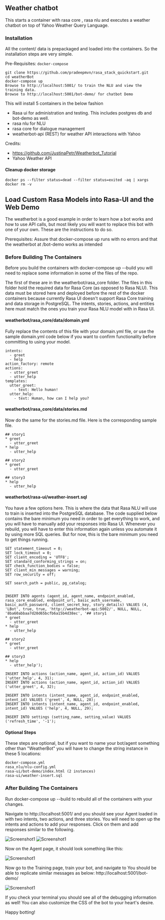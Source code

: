 ## Weather chatbot

This starts a container with rasa core , rasa nlu and executes a weather chatbot on top of Yahoo Weather Query Language.

### Installation
All the content/ data is prepackaged and loaded into the containers. So the installation steps are very simple.

Pre-Requisites: ```docker-compose```

```
git clone https://github.com/pradeepmvn/rasa_stack_quickstart.git
cd weatherBot
docker-compose up
Browse to http://localhost:5001/ to train the NLU and view the training data.
Browse to http://localhost:5001/bot-demo/ for chatbot Demo
```


This will install 5 containers in the below fashion
- Rasa ui for administration and testing. This includes postgres db and bot-demo as well.
- rasa nlu for NLU
- rasa core for dialogue management
- weatherbot-api (REST) for weather API interactions with Yahoo


Credits:

- https://github.com/JustinaPetr/Weatherbot_Tutorial
- Yahoo Weather API

#### Cleanup docker storage

```
docker ps --filter status=dead --filter status=exited -aq | xargs docker rm -v
```

## Load Custom Rasa Models into Rasa-UI and the Web Demo

The weatherbot is a good example in order to learn how a bot works and how to use API calls, but most likely you will want to replace this bot with one of your own. These are the instructions to do so.

Prerequisites: Assure that docker-compose up runs with no errors and that the weatherbot at /bot-demo works as intended

### Before Building The Containers

Before you build the containers with docker-compose up --build you will need to replace some information in some of the files of the repo.

The first of these are in the weatherbot/rasa_core folder. The files in this folder hold the required data for Rasa Core (as opposed to Rasa NLU). This data must be stored here and deployed before the rest of the docker containers because currently Rasa UI doesn't support Rasa Core training and data storage in PostgreSQL. The intents, stories, actions, and entities here must match the ones you train your Rasa NLU model with in Rasa UI.


#### weatherbot/rasa_core/data/domain.yml

Fully replace the contents of this file with your domain.yml file, or use the sample domain.yml code below if you want to confirm functionality before committing to using your model.

```
intents:
  - greet
  - help
action_factory: remote
actions:
  - utter_greet
  - utter_help
templates:
  utter_greet:
    - text: Hello human!
  utter_help:
    - text: Human, how can I help you?
```

#### weatherbot/rasa_core/data/stories.md

Now do the same for the stories.md file. Here is the corresponding sample file.

```
## story1
* greet
  - utter_greet
* help
  - utter_help

## story2
* greet
  - utter_greet

## story3
* help
  - utter_help
```

#### weatherbot/rasa-ui/weather-insert.sql

You have a few options here. This is where the data that Rasa NLU will use to train is inserted into the PostgreSQL database. The code supplied below contains the bare minimum you need in order to get everything to work, and you will have to manually add your responses into Rasa UI. Whenever you rebuild, you will have to enter this information again unless you automate it by using more SQL queries. But for now, this is the bare minimum you need to get things running.

```
SET statement_timeout = 0;
SET lock_timeout = 0;
SET client_encoding = 'UTF8';
SET standard_conforming_strings = on;
SET check_function_bodies = false;
SET client_min_messages = warning;
SET row_security = off;

SET search_path = public, pg_catalog;


INSERT INTO agents (agent_id, agent_name, endpoint_enabled, rasa_core_enabled, endpoint_url, basic_auth_username, basic_auth_password, client_secret_key, story_details) VALUES (4, 'LBot', true, true, 'http://weatherbot-api:5002/', NULL, NULL, '8ba60abbaa7d20d65bcfb6a15b4d38ec', '## story1
* greet
  - utter_greet
* help
  - utter_help

## story2
* greet
  - utter_greet

## story3
* help
  - utter_help');

INSERT INTO actions (action_name, agent_id, action_id) VALUES ('utter_help', 4, 31);
INSERT INTO actions (action_name, agent_id, action_id) VALUES ('utter_greet', 4, 32);

INSERT INTO intents (intent_name, agent_id, endpoint_enabled, intent_id) VALUES ('greet', 4, NULL, 28);
INSERT INTO intents (intent_name, agent_id, endpoint_enabled, intent_id) VALUES ('help', 4, NULL, 29);

INSERT INTO settings (setting_name, setting_value) VALUES ('refresh_time', '-1');

```

#### Optional Steps

These steps are optional, but if you want to name your bot/agent something other than "WeatherBot" you will have to change the string instance in these 5 locations:

```
docker-compose.yml
rasa_nlu/nlu-config.yml
rasa-ui/bot-demo/index.html (2 instances)
rasa-ui/weather-insert.sql
```


### After Building The Containers

Run docker-compose up --build to rebuild all of the containers with your changes.

Navigate to http://localhost:5001/ and you should see your Agent loaded in with two intents, two actions, and three stories. You will need to open up the intents and actions to add your responses. Click on them and add responses similar to the following.

![Screenshot1](https://i.imgur.com/M6kBlhz.png)
![Screenshot1](https://i.imgur.com/NflbDOE.png)

Now on the Agent page, it should look something like this:

![Screenshot1](https://i.imgur.com/sxVbImN.png)

Now go to the Training page, train your bot, and navigate to
You should be able to replicate similar messages as below: http://localhost:5001/bot-demo/

![Screenshot1](https://i.imgur.com/eSspnE5.png)

If you check your terminal you should see all of the debugging information as well! You can also customize the CSS of the bot to your heart's desire.

Happy botting!
